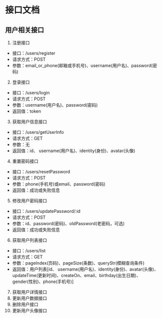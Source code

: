 # 接口文档

## 用户相关接口

1. 注册接口
- 接口：/users/register
- 请求方式：POST
- 参数：email_or_phone(邮箱或手机号)、username(用户名)、password(密码)

2. 登录接口
- 接口：/users/login
- 请求方式：POST
- 参数：username(用户名)、password(密码)
- 返回值：token

3. 获取用户信息接口
- 接口：/users/getUserInfo
- 请求方式：GET
- 参数：无
- 返回值：id、 username(用户名)、identity(身份)、avatar(头像)

4. 重置密码接口
- 接口：/users/resetPassword
- 请求方式：POST
- 参数：phone(手机号)或email、password(密码)
- 返回值：成功或失败信息

5. 修改用户密码接口
- 接口：/users/updatePassword/:id
- 请求方式：POST
- 参数：id、password(密码)、oldPassword(老密码，可选)
- 返回值：成功或失败信息

6. 获取用户列表接口
- 接口：/users/list
- 请求方式：GET
- 参数：pageIndex(页码)、pageSize(条数)、queryStr(模糊查询条件)
- 返回值：用户列表[id、 username(用户名)、identity(身份)、avatar(头像)、updateTime(更新时间)、createOn、email、birthday(出生日期)、gender(性别)、phone(手机号)]

7. 获取用户详情接口
8. 更新用户数据接口
9. 删除用户接口
10. 更新用户头像接口
